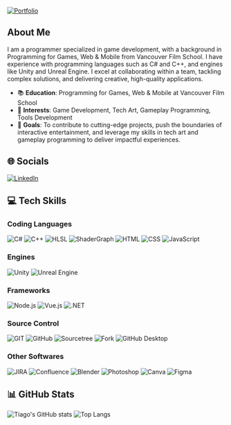 [![Portfolio](https://github.com/TiagoCorsato/tiagocorsato/assets/144154772/25285c48-6f2b-4507-af76-7702ff2ac1c3)](https://tiagoalvarengacors.wixsite.com/my-site)

## About Me
I am a programmer specialized in game development, with a background in Programming for Games, Web & Mobile from Vancouver Film School. I have experience with programming languages such as C# and C++, and engines like Unity and Unreal Engine. I excel at collaborating within a team, tackling complex solutions, and delivering creative, high-quality applications.

- 📚 **Education**: Programming for Games, Web & Mobile at Vancouver Film School
- 🌟 **Interests**: Game Development, Tech Art, Gameplay Programming, Tools Development
- 🚀 **Goals**: To contribute to cutting-edge projects, push the boundaries of interactive entertainment, and leverage my skills in tech art and gameplay programming to deliver impactful experiences.

## 🌐 Socials
[![LinkedIn](https://img.shields.io/badge/LinkedIn-%230077B5.svg?style=for-the-badge&logo=linkedin&logoColor=white)](https://www.linkedin.com/in/tiagocorsato/)


## 💻 Tech Skills

### Coding Languages
![C#](https://img.shields.io/badge/c%23-%23239120.svg?style=for-the-badge&logo=csharp&logoColor=white)
![C++](https://img.shields.io/badge/c++-%2300599C.svg?style=for-the-badge&logo=c%2B%2B&logoColor=white)
![HLSL](https://img.shields.io/badge/HLSL-%23FF4500.svg?style=for-the-badge&logo=unity&logoColor=white)
![ShaderGraph](https://img.shields.io/badge/ShaderGraph-%23FF4500.svg?style=for-the-badge&logo=unity&logoColor=white)
![HTML](https://img.shields.io/badge/HTML-%23E34F26.svg?style=for-the-badge&logo=html5&logoColor=white)
![CSS](https://img.shields.io/badge/CSS-%231572B6.svg?style=for-the-badge&logo=css3&logoColor=white)
![JavaScript](https://img.shields.io/badge/JavaScript-%23323330.svg?style=for-the-badge&logo=javascript&logoColor=%23F7DF1E)

### Engines
![Unity](https://img.shields.io/badge/Unity-%23000000.svg?style=for-the-badge&logo=unity&logoColor=white)
![Unreal Engine](https://img.shields.io/badge/Unreal-313131?style=for-the-badge&logo=unreal-engine&logoColor=white)

### Frameworks
![Node.js](https://img.shields.io/badge/Node.js-6DA55F?style=for-the-badge&logo=node.js&logoColor=white)
![Vue.js](https://img.shields.io/badge/Vue.js-%2335495e.svg?style=for-the-badge&logo=vuedotjs&logoColor=%234FC08D)
![.NET](https://img.shields.io/badge/.NET-5C2D91?style=for-the-badge&logo=.net&logoColor=white)

### Source Control
![GIT](https://img.shields.io/badge/GIT-%23F05033.svg?style=for-the-badge&logo=git&logoColor=white)
![GitHub](https://img.shields.io/badge/GitHub-%23121011.svg?style=for-the-badge&logo=github&logoColor=white)
![Sourcetree](https://img.shields.io/badge/Sourcetree-%2300b48a.svg?style=for-the-badge&logo=atlassian&logoColor=white)
![Fork](https://img.shields.io/badge/Fork-%2366afe9.svg?style=for-the-badge&logo=git&logoColor=white)
![GitHub Desktop](https://img.shields.io/badge/GitHub%20Desktop-%23121011.svg?style=for-the-badge&logo=github&logoColor=white)

### Other Softwares
![JIRA](https://img.shields.io/badge/JIRA-%230A0FFF.svg?style=for-the-badge&logo=jira&logoColor=white)
![Confluence](https://img.shields.io/badge/Confluence-%23172BF4.svg?style=for-the-badge&logo=confluence&logoColor=white)
![Blender](https://img.shields.io/badge/Blender-%23F5792A.svg?style=for-the-badge&logo=blender&logoColor=white)
![Photoshop](https://img.shields.io/badge/Photoshop-%2331A8FF.svg?style=for-the-badge&logo=adobephotoshop&logoColor=white)
![Canva](https://img.shields.io/badge/Canva-%2300C4CC.svg?style=for-the-badge&logo=canva&logoColor=white)
![Figma](https://img.shields.io/badge/Figma-%23F24E1E.svg?style=for-the-badge&logo=figma&logoColor=white)

## 📊 GitHub Stats
![Tiago's GitHub stats](https://github-readme-stats.vercel.app/api?username=tiagocorsato&show_icons=true&theme=radical)
![Top Langs](https://github-readme-stats.vercel.app/api/top-langs/?username=tiagocorsato&layout=compact&theme=radical)

